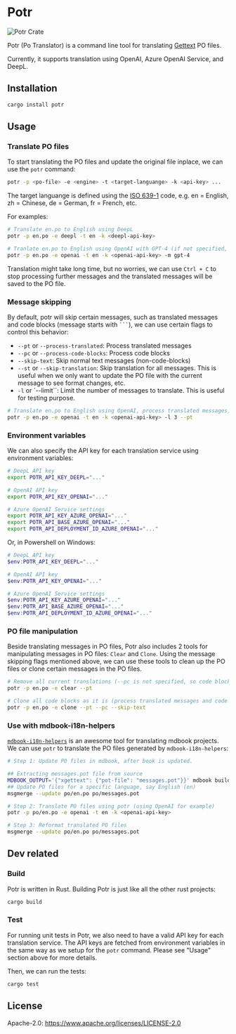 # Potr

![Potr Crate](https://img.shields.io/crates/v/potr.svg)

Potr (Po Translator) is a command line tool for translating [Gettext](https://www.gnu.org/software/gettext/) PO files.

Currently, it supports translation using OpenAI, Azure OpenAI Service, and DeepL.

## Installation

```bash
cargo install potr
```

## Usage

### Translate PO files

To start translating the PO files and update the original file inplace, we can use the `potr` command:

```bash
potr -p <po-file> -e <engine> -t <target-languange> -k <api-key> ...
```

The target languange is defined using the [ISO 639-1](https://en.wikipedia.org/wiki/List_of_ISO_639-1_codes) code, e.g. en = English, zh = Chinese, de = German, fr = French, etc.

For examples:

```bash
# Translate en.po to English using DeepL
potr -p en.po -e deepl -t en -k <deepl-api-key>

# Tranlate en.po to English using OpenAI with GPT-4 (if not specified, we will use gpt-3.5-turbo by default)
potr -p en.po -e openai -t en -k <openai-api-key> -m gpt-4
```

Translation might take long time, but no worries, we can use `Ctrl + C` to stop processing further messages and the translated messages will be saved to the PO file.

### Message skipping

By default, potr will skip certain messages, such as translated messages and code blocks (message starts with `` ``` ``), we can use certain flags to control this behavior:

- `--pt` or `--process-translated`: Process translated messages
- `--pc` or `--process-code-blocks`: Process code blocks
- `--skip-text`: Skip normal text messages (non-code-blocks)
- `--st` or `--skip-translation`: Skip translation for all messages. This is useful when we only want to update the PO file with the current message to see format changes, etc.
- `-l` or `--limit``: Limit the number of messages to translate. This is useful for testing purpose.

```bash
# Translate en.po to English using OpenAI, process translated messages, skip code blocks, and limit to 3 messages
potr -p en.po -e openai -t en -k <openai-api-key> -l 3 --pt
```

### Environment variables

We can also specify the API key for each translation service using environment variables:

```bash
# DeepL API key
export POTR_API_KEY_DEEPL="..."

# OpenAI API key
export POTR_API_KEY_OPENAI="..."

# Azure OpenAI Service settings
export POTR_API_KEY_AZURE_OPENAI="..."
export POTR_API_BASE_AZURE_OPENAI="..."
export POTR_API_DEPLOYMENT_ID_AZURE_OPENAI="..."
```

Or, in Powershell on Windows:

```powershell
# DeepL API key
$env:POTR_API_KEY_DEEPL="..."

# OpenAI API key
$env:POTR_API_KEY_OPENAI="..."

# Azure OpenAI Service settings
$env:POTR_API_KEY_AZURE_OPENAI="..."
$env:POTR_API_BASE_AZURE_OPENAI="..."
$env:POTR_API_DEPLOYMENT_ID_AZURE_OPENAI="..."
```

### PO file manipulation

Beside translating messages in PO files, Potr also includes 2 tools for manipulating messages in PO files: `Clear` and `Clone`. Using the message skipping flags mentioned above, we can use these tools to clean up the PO files or clone certain messages in the PO files.

```bash
# Remove all current translations (--pc is not specified, so code blocks will be skipped by default)
potr -p en.po -e clear --pt

# Clone all code blocks as it is (process translated messages and code blocks, skip normal text messages)
potr -p en.po -e clone --pt --pc --skip-text
```

### Use with mdbook-i18n-helpers

[`mdbook-i18n-helpers`](https://github.com/google/mdbook-i18n-helpers) is an awesome tool for translating mdbook projects. We can use `potr` to translate the PO files generated by `mdbook-i18n-helpers`:

```bash
# Step 1: Update PO files in mdbook, after book is updated.

## Extracting messages.pot file from source
MDBOOK_OUTPUT='{"xgettext": {"pot-file": "messages.pot"}}' mdbook build -d po
## Update PO files for a specific language, say English (en)
msgmerge --update po/en.po po/messages.pot

# Step 2: Translate PO files using potr (using OpenAI for example)
potr -p po/en.po -e openai -t en -k <openai-api-key>

# Step 3: Reformat translated PO files
msgmerge --update po/en.po po/messages.pot
```

## Dev related

### Build

Potr is written in Rust. Building Potr is just like all the other rust projects:

```bash
cargo build
```

### Test

For running unit tests in Potr, we also need to have a valid API key for each translation service. The API keys are fetched from environment variables in the same way as we setup for the `potr` command. Please see "Usage" section above for more details.

Then, we can run the tests:

```bash
cargo test
```

## License
Apache-2.0: <https://www.apache.org/licenses/LICENSE-2.0>